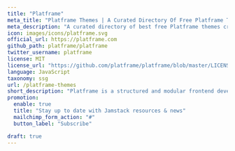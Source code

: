 ```yaml
---
title: "Platframe"
meta_title: "Platframe Themes | A Curated Directory Of Free Platframe Themes"
meta_description: "A curated directory of best free Platframe themes created by independent web designers & developers that are open source, MIT licensed & available for free to download."
icon: images/icons/platframe.svg
official_url: https://platframe.com
github_path: platframe/platframe
twitter_username: platframe
license: MIT
license_url: "https://github.com/platframe/platframe/blob/master/LICENSE"
language: JavaScript
taxonomy: ssg
url: /platframe-themes
short_description: "Platframe is a structured and modular frontend development platform suitable for building both multi (MPA) and single page applications (SPA) that are backend agnostic."
promotion:
  enable: true
  title: "Stay up to date with Jamstack resources & news"
  mailchimp_form_action: "#"
  button_label: "Subscribe"

draft: true
---
```


